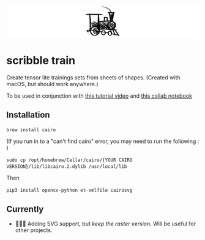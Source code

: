 ![scribble-train](icon.jpg)
# scribble train

Create tensor lite trainings sets from sheets of shapes.  (Created with macOS, but should work anywhere.)

To be used in conjunction with [this tutorial video](https://www.youtube.com/watch?v=kjuStyfl6yk) and [this collab notebook](https://colab.research.google.com/github/khanhlvg/tflite_raspberry_pi/blob/main/object_detection/Train_custom_model_tutorial.ipynb)

## Installation

`brew install cairo`

(If you run in to a "can't find cairo" error, you may need to run the following : )

`sudo cp /opt/homebrew/Cellar/cairo/{YOUR CAIRO VERSION}/lib/libcairo.2.dylib /usr/local/lib`

Then 

`pip3 install opencv-python et-xmlfile cairosvg`


## Currently

- 🚨🚨🚨 Adding SVG support, but *keep the raster version*. Will be useful for other projects.